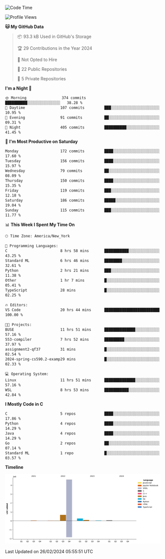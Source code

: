 <!--START_SECTION:waka-->
![Code Time](http://img.shields.io/badge/Code%20Time-82%20hrs%2046%20mins-blue)

![Profile Views](http://img.shields.io/badge/Profile%20Views-0-blue)

**🐱 My GitHub Data** 

> 📦 93.3 kB Used in GitHub's Storage 
 > 
> 🏆 29 Contributions in the Year 2024
 > 
> 🚫 Not Opted to Hire
 > 
> 📜 22 Public Repositories 
 > 
> 🔑 5 Private Repositories 
 > 
**I'm a Night 🦉** 

```text
🌞 Morning                374 commits         ██████████░░░░░░░░░░░░░░░   38.28 % 
🌆 Daytime                107 commits         ███░░░░░░░░░░░░░░░░░░░░░░   10.95 % 
🌃 Evening                91 commits          ██░░░░░░░░░░░░░░░░░░░░░░░   09.31 % 
🌙 Night                  405 commits         ██████████░░░░░░░░░░░░░░░   41.45 % 
```
📅 **I'm Most Productive on Saturday** 

```text
Monday                   172 commits         ████░░░░░░░░░░░░░░░░░░░░░   17.60 % 
Tuesday                  156 commits         ████░░░░░░░░░░░░░░░░░░░░░   15.97 % 
Wednesday                79 commits          ██░░░░░░░░░░░░░░░░░░░░░░░   08.09 % 
Thursday                 150 commits         ████░░░░░░░░░░░░░░░░░░░░░   15.35 % 
Friday                   119 commits         ███░░░░░░░░░░░░░░░░░░░░░░   12.18 % 
Saturday                 186 commits         █████░░░░░░░░░░░░░░░░░░░░   19.04 % 
Sunday                   115 commits         ███░░░░░░░░░░░░░░░░░░░░░░   11.77 % 
```


📊 **This Week I Spent My Time On** 

```text
🕑︎ Time Zone: America/New_York

💬 Programming Languages: 
C                        8 hrs 58 mins       ███████████░░░░░░░░░░░░░░   43.25 % 
Standard ML              6 hrs 46 mins       ████████░░░░░░░░░░░░░░░░░   32.61 % 
Python                   2 hrs 21 mins       ███░░░░░░░░░░░░░░░░░░░░░░   11.38 % 
Other                    1 hr 7 mins         █░░░░░░░░░░░░░░░░░░░░░░░░   05.41 % 
TypeScript               28 mins             █░░░░░░░░░░░░░░░░░░░░░░░░   02.25 % 

🔥 Editors: 
VS Code                  20 hrs 44 mins      █████████████████████████   100.00 % 

🐱‍💻 Projects: 
BUSE                     11 hrs 51 mins      ██████████████░░░░░░░░░░░   57.16 % 
553-compiler             7 hrs 52 mins       █████████░░░░░░░░░░░░░░░░   37.97 % 
assignment2-qf37         31 mins             █░░░░░░░░░░░░░░░░░░░░░░░░   02.54 % 
2024-spring-cs590.2-examp29 mins             █░░░░░░░░░░░░░░░░░░░░░░░░   02.33 % 

💻 Operating System: 
Linux                    11 hrs 51 mins      ██████████████░░░░░░░░░░░   57.16 % 
WSL                      8 hrs 53 mins       ███████████░░░░░░░░░░░░░░   42.84 % 
```

**I Mostly Code in C** 

```text
C                        5 repos             ████░░░░░░░░░░░░░░░░░░░░░   17.86 % 
Python                   4 repos             ████░░░░░░░░░░░░░░░░░░░░░   14.29 % 
Java                     4 repos             ████░░░░░░░░░░░░░░░░░░░░░   14.29 % 
Go                       2 repos             ██░░░░░░░░░░░░░░░░░░░░░░░   07.14 % 
Standard ML              1 repo              █░░░░░░░░░░░░░░░░░░░░░░░░   03.57 % 
```



**Timeline**

![Lines of Code chart](https://raw.githubusercontent.com/fqzz2000/fqzz2000/main/assets/bar_graph.png)


 Last Updated on 26/02/2024 05:55:51 UTC
<!--END_SECTION:waka-->
